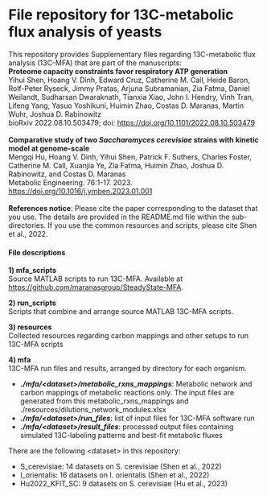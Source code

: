 # File repository for 13C-metabolic flux analysis of yeasts
This repository provides Supplementary files regarding 13C-metabolic flux analysis (13C-MFA) that are part of the manuscripts:<br>
**Proteome capacity constraints favor respiratory ATP generation**<br>
Yihui Shen, Hoang V. Dinh, Edward Cruz, Catherine M. Call, Heide Baron, Rolf-Peter Ryseck, Jimmy Pratas, Arjuna Subramanian, Zia Fatma, Daniel Weilandt, Sudharsan Dwaraknath, Tianxia Xiao, John I. Hendry, Vinh Tran, Lifeng Yang, Yasuo Yoshikuni, Huimin Zhao, Costas D. Maranas, Martin Wuhr, Joshua D. Rabinowitz<br>
bioRxiv 2022.08.10.503479; doi: https://doi.org/10.1101/2022.08.10.503479
<br>
<br>
**Comparative study of two *Saccharomyces cerevisiae* strains with kinetic model at genome-scale**<br>
Mengqi Hu, Hoang V. Dinh, Yihui Shen, Patrick F. Suthers, Charles Foster, Catherine M. Call, Xuanjia Ye, Zia Fatma, Huimin Zhao, Joshua D. Rabinowitz, and Costas D. Maranas<br>
Metabolic Engineering. 76:1-17. 2023. https://doi.org/10.1016/j.ymben.2023.01.001<br>
<br>
**References notice**: Please cite the paper corresponding to the dataset that you use. The details are provided in the README.md file within the sub-directories. If you use the common resources and scripts, please cite Shen et al., 2022.<br>

#### File descriptions
**1) mfa_scripts**<br>
Source MATLAB scripts to run 13C-MFA. Available at https://github.com/maranasgroup/SteadyState-MFA.

**2) run_scripts**<br>
Scripts that combine and arrange source MATLAB 13C-MFA scripts.

**3) resources**<br>
Collected resources regarding carbon mappings and other setups to run 13C-MFA scripts

**4) mfa**<br>
13C-MFA run files and results, arranged by directory for each organism.<br>
* ***./mfa/\<dataset\>/metabolic_rxns_mappings***: Metabolic network and carbon mappings of metabolic reactions only. The input files are generated from this metabolic_rxns_mappings and ./resources/dilutions_network_modules.xlsx
* ***./mfa/\<dataset\>/run_files***: list of input files for 13C-MFA software run
* ***./mfa/\<dataset\>/result_files***: processed output files containing simulated 13C-labeling patterns and best-fit metabolic fluxes
    
There are the following \<dataset\> in this repository:
* S_cerevisiae: 14 datasets on S. cerevisiae (Shen et al., 2022)
* I_orientalis: 16 datasets on I. orientalis (Shen et al., 2022)
* Hu2022_KFIT_SC: 9 datasets on S. cerevisiae (Hu et al., 2023)
